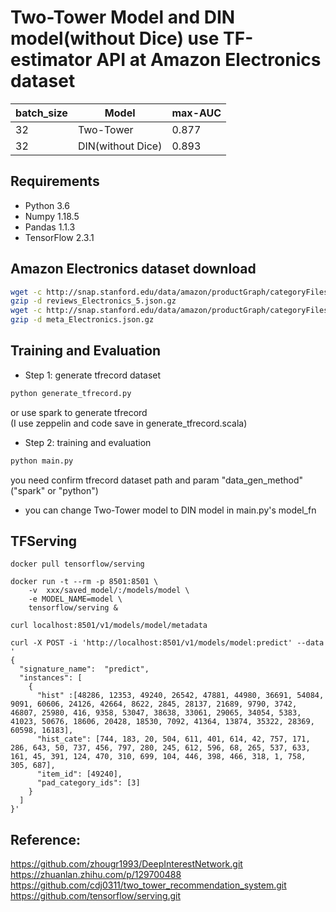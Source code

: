 # Two-Tower Model and DIN model(without Dice) use TF-estimator API at Amazon Electronics dataset

| batch_size| Model | max-AUC|
| ------ | ------ | ------ |
|32 |Two-Tower|0.877 | 
|32 |DIN(without Dice)| 0.893|

## Requirements
* Python 3.6
* Numpy 1.18.5
* Pandas 1.1.3
* TensorFlow 2.3.1

## Amazon Electronics dataset download 
```sh
wget -c http://snap.stanford.edu/data/amazon/productGraph/categoryFiles/reviews_Electronics_5.json.gz  
gzip -d reviews_Electronics_5.json.gz  
wget -c http://snap.stanford.edu/data/amazon/productGraph/categoryFiles/meta_Electronics.json.gz  
gzip -d meta_Electronics.json.gz
```  

## Training and Evaluation
* Step 1: generate tfrecord dataset
```sh
python generate_tfrecord.py
```
or use spark to generate tfrecord  
(I use zeppelin and code save in generate_tfrecord.scala)
* Step 2: training and evaluation
```sh
python main.py
```
you need confirm tfrecord dataset path and param "data_gen_method"("spark" or "python")  
* you can change Two-Tower model to DIN model in main.py's model_fn

## TFServing
```
docker pull tensorflow/serving

docker run -t --rm -p 8501:8501 \
    -v  xxx/saved_model/:/models/model \
    -e MODEL_NAME=model \
    tensorflow/serving &

curl localhost:8501/v1/models/model/metadata

curl -X POST -i 'http://localhost:8501/v1/models/model:predict' --data '
{
  "signature_name":  "predict",
  "instances": [
    {
      "hist" :[48286, 12353, 49240, 26542, 47881, 44980, 36691, 54084, 9091, 60606, 24126, 42664, 8622, 2845, 28137, 21689, 9790, 3742, 46807, 25980, 416, 9358, 53047, 38638, 33061, 29065, 34054, 5383, 41023, 50676, 18606, 20428, 18530, 7092, 41364, 13874, 35322, 28369, 60598, 16183],
      "hist_cate": [744, 183, 20, 504, 611, 401, 614, 42, 757, 171, 286, 643, 50, 737, 456, 797, 280, 245, 612, 596, 68, 265, 537, 633, 161, 45, 391, 124, 470, 310, 699, 104, 446, 398, 466, 318, 1, 758, 305, 687],
      "item_id": [49240],
      "pad_category_ids": [3]
    }
  ]
}'
```

## Reference: 
https://github.com/zhougr1993/DeepInterestNetwork.git  
https://zhuanlan.zhihu.com/p/129700488  
https://github.com/cdj0311/two_tower_recommendation_system.git  
https://github.com/tensorflow/serving.git
